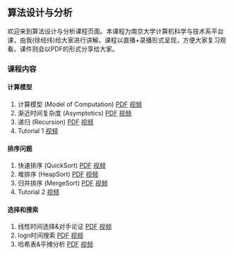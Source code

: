 ## 算法设计与分析

欢迎来到算法设计与分析课程页面。本课程为南京大学计算机科学与技术系平台课，由我(徐经纬)给大家进行讲解。课程以直播+录播形式呈现，方便大家复习观看。课件则会以PDF的形式分享给大家。

### 课程内容

#### 计算模型
1. 计算模型 (Model of Computation) [PDF](slides/L1.pdf) [视频](https://www.bilibili.com/video/BV13W421P7kQ)
2. 渐近时间复杂度 (Asymptotics) [PDF](slides/L2.pdf) [视频](https://www.bilibili.com/video/BV1Sr421s776)
3. 递归 (Recursion) [PDF](slides/L3.pdf) [视频](https://www.bilibili.com/video/BV1YH4y1j7B8)
4. Tutorial 1 [视频](https://www.bilibili.com/video/BV1nz421Q7PH) 
#### 排序问题
1. 快速排序 (QuickSort) [PDF](slides/L4.pdf) [视频](https://www.bilibili.com/video/BV13D4y1M7Ri)
2. 堆排序 (HeapSort) [PDF](slides/L5.pdf) [视频](https://www.bilibili.com/video/BV1iH4y1s7CL)
3. 归并排序 (MergeSort) [PDF](slides/L6.pdf) [视频](https://www.bilibili.com/video/BV11D421E7M7)
4. Tutorial 2 [视频](https://www.bilibili.com/video/BV19j421o7vH) 
#### 选择和搜索
1. 线性时间选择&对手论证 [PDF](slides/L7.pdf) [视频](https://www.bilibili.com/video/BV1SD421V72s)
2.  logn时间搜索 [PDF](slides/L8.pdf) [视频](https://www.bilibili.com/video/BV1Ep42117ib)
3.   哈希表&平摊分析 [PDF](slides/L9.pdf) [视频](https://www.bilibili.com/video/BV1Vx4y1v7jg)